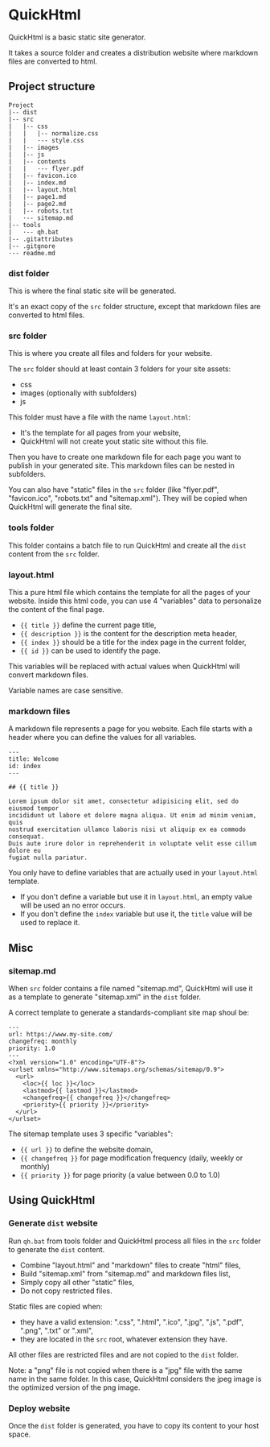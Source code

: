 ﻿# QuickHtml

QuickHtml is a basic static site generator.

It takes a source folder and creates a distribution website where markdown files
are converted to html.


## Project structure

```
Project
|-- dist
|-- src
|   |-- css
|   |   |-- normalize.css
|   |   ·-- style.css
|   |-- images
|   |-- js
|   |-- contents
|   |   ·-- flyer.pdf
|   |-- favicon.ico
|   |-- index.md
|   |-- layout.html
|   |-- page1.md
|   |-- page2.md
|   |-- robots.txt
|   ·-- sitemap.md
|-- tools
|   ·-- qh.bat
|-- .gitattributes
|-- .gitgnore
·-- readme.md
```

### dist folder

This is where the final static site will be generated.

It's an exact copy of the `src` folder structure, except that markdown files are
converted to html files.

### src folder

This is where you create all files and folders for your website.

The `src` folder should at least contain 3 folders for your site assets:
* css
* images (optionally with subfolders)
* js

This folder must have a file with the name `layout.html`:
* It's the template for all pages from your website,
* QuickHtml will not create yout static site without this file.

Then you have to create one markdown file for each page you want to publish in
your generated site. This markdown files can be nested in subfolders.

You can also have "static" files in the `src` folder (like "flyer.pdf",
"favicon.ico", "robots.txt" and "sitemap.xml"). They will be copied when
QuickHtml will generate the final site.

### tools folder

This folder contains a batch file to run QuickHtml and create all the `dist`
content from the `src` folder.

### layout.html

This a pure html file which contains the template for all the pages of your
website. Inside this html code, you can use 4 "variables" data to personalize
the content of the final page.

* `{{ title }}` define the current page title,
* `{{ description }}` is the content for the description meta header,
* `{{ index }}` should be a title for the index page in the current folder,
* `{{ id }}` can be used to identify the page.

This variables will be replaced with actual values when QuickHtml will convert
markdown files.

Variable names are case sensitive.

### markdown files

A markdown file represents a page for you website. Each file starts with a
header where you can define the values for all variables.

```
---
title: Welcome
id: index
---

## {{ title }}

Lorem ipsum dolor sit amet, consectetur adipisicing elit, sed do eiusmod tempor
incididunt ut labore et dolore magna aliqua. Ut enim ad minim veniam, quis
nostrud exercitation ullamco laboris nisi ut aliquip ex ea commodo consequat.
Duis aute irure dolor in reprehenderit in voluptate velit esse cillum dolore eu
fugiat nulla pariatur.

```

You only have to define variables that are actually used in your `layout.html`
template.

* If you don't define a variable but use it in `layout.html`, an empty value
will be used an no error occurs.
* If you don't define the `index` variable but use it, the `title` value
will be used to replace it.


## Misc

### sitemap.md

When `src` folder contains a file named "sitemap.md", QuickHtml will use it as
a template to generate "sitemap.xml" in the `dist` folder.

A correct template to generate a standards-compliant site map shoul be:

```
---
url: https://www.my-site.com/
changefreq: monthly
priority: 1.0
---
<?xml version="1.0" encoding="UTF-8"?>
<urlset xmlns="http://www.sitemaps.org/schemas/sitemap/0.9">
  <url>
    <loc>{{ loc }}</loc>
    <lastmod>{{ lastmod }}</lastmod>
    <changefreq>{{ changefreq }}</changefreq>
    <priority>{{ priority }}</priority>
  </url>
</urlset>
```

The sitemap template uses 3 specific "variables":

* `{{ url }}` to define the website domain,
* `{{ changefreq }}` for page modification frequency (daily, weekly or monthly)
* `{{ priority }}` for page priority (a value between 0.0 to 1.0)


## Using QuickHtml

### Generate `dist` website

Run `qh.bat` from tools folder and QuickHtml process all files in the `src`
folder to generate the `dist` content.

* Combine "layout.html" and "markdown" files to create "html" files,
* Build "sitemap.xml" from "sitemap.md" and markdown files list,
* Simply copy all other "static" files,
* Do not copy restricted files.

Static files are copied when:
* they have a valid extension: ".css", ".html", ".ico", ".jpg", ".js", ".pdf",
".png", ".txt" or ".xml",
* they are located in the `src` root, whatever extension they have.

All other files are restricted files and are not copied to the `dist` folder.

Note: a "png" file is not copied when there is a "jpg" file with the same name
in the same folder. In this case, QuickHtml considers the jpeg image is the
optimized version of the png image.

### Deploy website

Once the `dist` folder is generated, you have to copy its content to your
host space.
